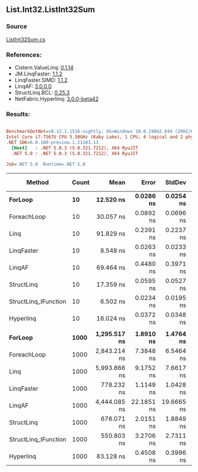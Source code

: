 ﻿## List.Int32.ListInt32Sum

### Source
[ListInt32Sum.cs](../LinqBenchmarks/List/Int32/ListInt32Sum.cs)

### References:
- Cistern.ValueLinq: [0.1.14](https://www.nuget.org/packages/Cistern.ValueLinq/0.1.14)
- JM.LinqFaster: [1.1.2](https://www.nuget.org/packages/JM.LinqFaster/1.1.2)
- LinqFaster.SIMD: [1.1.2](https://www.nuget.org/packages/LinqFaster.SIMD/1.0.3)
- LinqAF: [3.0.0.0](https://www.nuget.org/packages/LinqAF/3.0.0.0)
- StructLinq.BCL: [0.25.3](https://www.nuget.org/packages/StructLinq.BCL/0.25.3)
- NetFabric.Hyperlinq: [3.0.0-beta42](https://www.nuget.org/packages/NetFabric.Hyperlinq/3.0.0-beta42)

### Results:
``` ini

BenchmarkDotNet=v0.12.1.1516-nightly, OS=Windows 10.0.19042.844 (20H2/October2020Update)
Intel Core i7-7567U CPU 3.50GHz (Kaby Lake), 1 CPU, 4 logical and 2 physical cores
.NET SDK=6.0.100-preview.1.21103.13
  [Host]   : .NET 5.0.3 (5.0.321.7212), X64 RyuJIT
  .NET 5.0 : .NET 5.0.3 (5.0.321.7212), X64 RyuJIT

Job=.NET 5.0  Runtime=.NET 5.0  

```
|               Method | Count |         Mean |      Error |     StdDev | Ratio | RatioSD |  Gen 0 | Gen 1 | Gen 2 | Allocated |
|--------------------- |------ |-------------:|-----------:|-----------:|------:|--------:|-------:|------:|------:|----------:|
|              **ForLoop** |    **10** |    **12.520 ns** |  **0.0286 ns** |  **0.0254 ns** |  **1.00** |    **0.00** |      **-** |     **-** |     **-** |         **-** |
|          ForeachLoop |    10 |    30.057 ns |  0.0892 ns |  0.0696 ns |  2.40 |    0.01 |      - |     - |     - |         - |
|                 Linq |    10 |    91.829 ns |  0.2391 ns |  0.2237 ns |  7.34 |    0.03 | 0.0191 |     - |     - |      40 B |
|           LinqFaster |    10 |     8.548 ns |  0.0263 ns |  0.0233 ns |  0.68 |    0.00 |      - |     - |     - |         - |
|               LinqAF |    10 |    69.464 ns |  0.4480 ns |  0.3971 ns |  5.55 |    0.03 |      - |     - |     - |         - |
|           StructLinq |    10 |    17.359 ns |  0.0595 ns |  0.0527 ns |  1.39 |    0.01 | 0.0153 |     - |     - |      32 B |
| StructLinq_IFunction |    10 |     6.502 ns |  0.0234 ns |  0.0195 ns |  0.52 |    0.00 |      - |     - |     - |         - |
|            Hyperlinq |    10 |    16.024 ns |  0.0372 ns |  0.0348 ns |  1.28 |    0.00 |      - |     - |     - |         - |
|                      |       |              |            |            |       |         |        |       |       |           |
|              **ForLoop** |  **1000** | **1,295.517 ns** |  **1.8910 ns** |  **1.4764 ns** |  **1.00** |    **0.00** |      **-** |     **-** |     **-** |         **-** |
|          ForeachLoop |  1000 | 2,843.214 ns |  7.3848 ns |  6.5464 ns |  2.19 |    0.01 |      - |     - |     - |         - |
|                 Linq |  1000 | 5,993.866 ns |  9.1752 ns |  7.6617 ns |  4.63 |    0.01 | 0.0153 |     - |     - |      40 B |
|           LinqFaster |  1000 |   778.232 ns |  1.1149 ns |  1.0428 ns |  0.60 |    0.00 |      - |     - |     - |         - |
|               LinqAF |  1000 | 4,444.085 ns | 22.1851 ns | 19.6665 ns |  3.43 |    0.02 |      - |     - |     - |         - |
|           StructLinq |  1000 |   676.071 ns |  2.0151 ns |  1.8849 ns |  0.52 |    0.00 | 0.0153 |     - |     - |      32 B |
| StructLinq_IFunction |  1000 |   550.803 ns |  3.2706 ns |  2.7311 ns |  0.43 |    0.00 |      - |     - |     - |         - |
|            Hyperlinq |  1000 |    83.128 ns |  0.4508 ns |  0.3996 ns |  0.06 |    0.00 |      - |     - |     - |         - |

